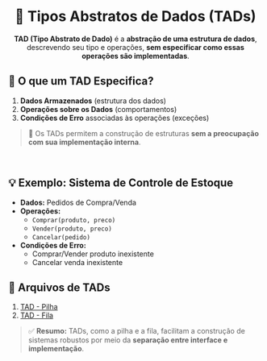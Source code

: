 <h1 align="center">🧠 Tipos Abstratos de Dados (TADs)</h1>
<p align="center"><strong>TAD (Tipo Abstrato de Dado)</strong> é a <strong>abstração de uma estrutura de dados</strong>, descrevendo seu tipo e operações, <strong>sem especificar como essas operações são implementadas</strong>.</p> 

## 📌 O que um TAD Especifica?

1. **Dados Armazenados** (estrutura dos dados)
2. **Operações sobre os Dados** (comportamentos)
3. **Condições de Erro** associadas às operações (exceções)

> 📓 Os TADs permitem a construção de estruturas **sem a preocupação com sua implementação interna**.

<br>

## 💡 Exemplo: Sistema de Controle de Estoque

- **Dados:** Pedidos de Compra/Venda
- **Operações:**
  - `Comprar(produto, preco)`
  - `Vender(produto, preco)`
  - `Cancelar(pedido)`
- **Condições de Erro:**
  - Comprar/Vender produto inexistente
  - Cancelar venda inexistente

## 📁 Arquivos de TADs
1. [TAD - Pilha](arquivos/pilha.md)
2. [TAD - Fila](arquivos/fila.md) 

> ✅ **Resumo:** TADs, como a pilha e a fila, facilitam a construção de sistemas robustos por meio da **separação entre interface e implementação**.
